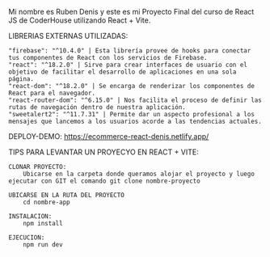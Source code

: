 Mi nombre es Ruben Denis y este es mi Proyecto Final del curso de React JS de CoderHouse utilizando React + Vite.
    
LIBRERIAS EXTERNAS UTILIZADAS:

    "firebase": "^10.4.0" | Esta librería provee de hooks para conectar tus componentes de React con los servicios de Firebase.
    "react": "^18.2.0" | Sirve para crear interfaces de usuario con el objetivo de facilitar el desarrollo de aplicaciones en una sola página.
    "react-dom": "^18.2.0" | Se encarga de renderizar los componentes de React para el navegador.
    "react-router-dom": "^6.15.0" | Nos facilita el proceso de definir las rutas de navegación dentro de nuestra aplicación.
    "sweetalert2": "^11.7.31" | Permite dar un aspecto profesional a los mensajes que lancemos a los usuarios acorde a las tendencias actuales.

DEPLOY-DEMO:
    https://ecommerce-react-denis.netlify.app/    

TIPS PARA LEVANTAR UN PROYECYO EN REACT + VITE:

    CLONAR PROYECTO:
        Ubicarse en la carpeta donde queramos alojar el proyecto y luego ejecutar con GIT el comando git clone nombre-proyecto

    UBICARSE EN LA RUTA DEL PROYECTO
        cd nombre-app

    INSTALACION:
        npm install

    EJECUCION:
        npm run dev
